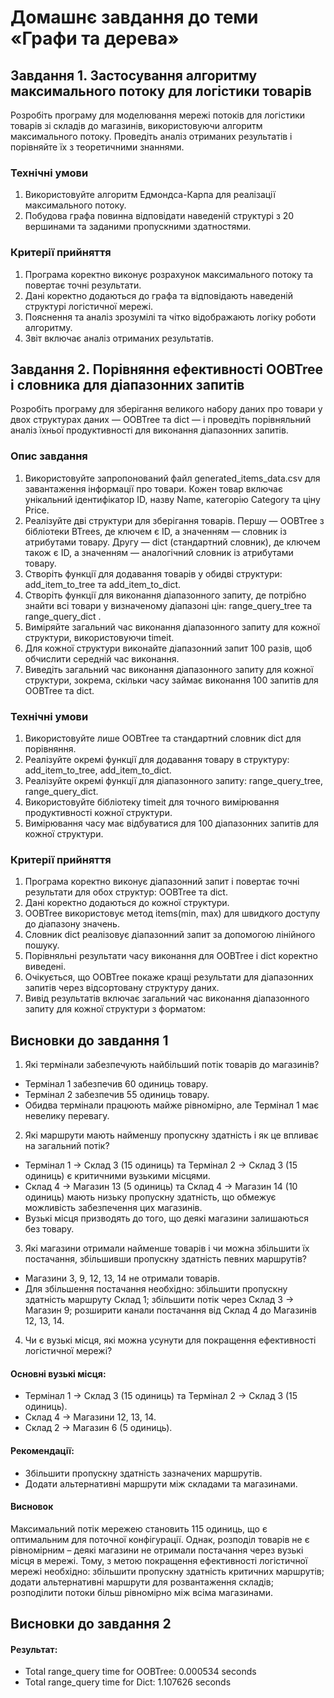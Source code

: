 # Домашнє завдання до теми «Графи та дерева»
## Завдання 1. Застосування алгоритму максимального потоку для логістики товарів
Розробіть програму для моделювання мережі потоків для логістики товарів зі складів до магазинів, використовуючи алгоритм максимального потоку. Проведіть аналіз отриманих результатів і порівняйте їх з теоретичними знаннями.
### Технічні умови
1. Використовуйте алгоритм Едмондса-Карпа для реалізації максимального потоку.
2. Побудова графа повинна відповідати наведеній структурі з 20 вершинами та заданими пропускними здатностями.
### Критерії прийняття
1. Програма коректно виконує розрахунок максимального потоку та повертає точні результати.
2. Дані коректно додаються до графа та відповідають наведеній структурі логістичної мережі.
3. Пояснення та аналіз зрозумілі та чітко відображають логіку роботи алгоритму.
4. Звіт включає аналіз отриманих результатів.

## Завдання 2. Порівняння ефективності OOBTree і словника для діапазонних запитів
Розробіть програму для зберігання великого набору даних про товари у двох структурах даних — OOBTree та dict — і проведіть порівняльний аналіз їхньої продуктивності для виконання діапазонних запитів.
### Опис завдання
1. Використовуйте запропонований файл generated_items_data.csv для завантаження інформації про товари. Кожен товар включає унікальний ідентифікатор ID, назву Name, категорію Category та ціну Price.
2. Реалізуйте дві структури для зберігання товарів. Першу — OOBTree з бібліотеки BTrees, де ключем є ID, а значенням — словник із атрибутами товару. Другу — dict (стандартний словник), де ключем також є ID, а значенням — аналогічний словник із атрибутами товару.
3. Створіть функції для додавання товарів у обидві структури: add_item_to_tree та add_item_to_dict.
4. Створіть функції для виконання діапазонного запиту, де потрібно знайти всі товари у визначеному діапазоні цін: range_query_tree та range_query_dict .
5. Виміряйте загальний час виконання діапазонного запиту для кожної структури, використовуючи timeit.
6. Для кожної структури виконайте діапазонний запит 100 разів, щоб обчислити середній час виконання.
7. Виведіть загальний час виконання діапазонного запиту для кожної структури, зокрема, скільки часу займає виконання 100 запитів для OOBTree та dict.

### Технічні умови
1. Використовуйте лише OOBTree та стандартний словник dict для порівняння.
2. Реалізуйте окремі функції для додавання товару в структуру: add_item_to_tree, add_item_to_dict.
3. Реалізуйте окремі функції для діапазонного запиту: range_query_tree, range_query_dict.
4. Використовуйте бібліотеку timeit для точного вимірювання продуктивності кожної структури.
5. Вимірювання часу має відбуватися для 100 діапазонних запитів для кожної структури.

### Критерії прийняття
1. Програма коректно виконує діапазонний запит і повертає точні результати для обох структур: OOBTree та dict.
2. Дані коректно додаються до кожної структури.
3. OOBTree використовує метод items(min, max) для швидкого доступу до діапазону значень.
4. Словник dict реалізовує діапазонний запит за допомогою лінійного пошуку.
5. Порівняльні результати часу виконання для OOBTree і dict коректно виведені.
6. Очікується, що OOBTree покаже кращі результати для діапазонних запитів через відсортовану структуру даних.
7. Вивід результатів включає загальний час виконання діапазонного запиту для кожної структури з форматом:

## Висновки до завдання 1
1. Які термінали забезпечують найбільший потік товарів до магазинів?
 - Термінал 1 забезпечив 60 одиниць товару.
 - Термінал 2 забезпечив 55 одиниць товару.
 - Обидва термінали працюють майже рівномірно, але Термінал 1 має невелику перевагу.
2. Які маршрути мають найменшу пропускну здатність і як це впливає на загальний потік?
 - Термінал 1 → Склад 3 (15 одиниць) та Термінал 2 → Склад 3 (15 одиниць) є критичними вузькими місцями.
 - Склад 4 → Магазин 13 (5 одиниць) та Склад 4 → Магазин 14 (10 одиниць) мають низьку пропускну здатність, що обмежує можливість забезпечення цих магазинів.
 - Вузькі місця призводять до того, що деякі магазини залишаються без товару.
3. Які магазини отримали найменше товарів і чи можна збільшити їх постачання, збільшивши пропускну здатність певних маршрутів?
 - Магазини 3, 9, 12, 13, 14 не отримали товарів.
 - Для збільшення постачання необхідно: збільшити пропускну здатність маршруту Склад 1; збільшити потік через Склад 3 → Магазин 9; розширити канали постачання від Склад 4 до Магазинів 12, 13, 14.
4. Чи є вузькі місця, які можна усунути для покращення ефективності логістичної мережі?
#### Основні вузькі місця:
 - Термінал 1 → Склад 3 (15 одиниць) та Термінал 2 → Склад 3 (15 одиниць).
 - Склад 4 → Магазини 12, 13, 14.
 - Склад 2 → Магазин 6 (5 одиниць).
#### Рекомендації:
 - Збільшити пропускну здатність зазначених маршрутів.
 - Додати альтернативні маршрути між складами та магазинами.
#### Висновок
Максимальний потік мережею становить 115 одиниць, що є оптимальним для поточної конфігурації. Однак, розподіл товарів не є рівномірним – деякі магазини не отримали постачання через вузькі місця в мережі. Тому, з метою покращення ефективності логістичної мережі необхідно: збільшити пропускну здатність критичних маршрутів; додати альтернативні маршрути для розвантаження складів; розподілити потоки більш рівномірно між всіма магазинами.
## Висновки до завдання 2
#### Результат:
 - Total range_query time for OOBTree: 0.000534 seconds
 - Total range_query time for Dict: 1.107626 seconds